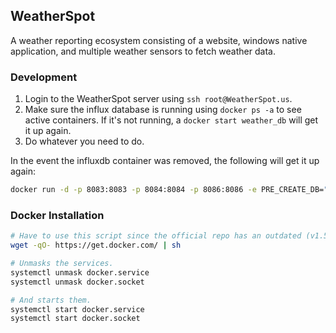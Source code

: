 ## WeatherSpot

A weather reporting ecosystem consisting of a website, windows native application, and multiple weather sensors to fetch weather data.

### Development
1. Login to the WeatherSpot server using ```ssh root@WeatherSpot.us```.
2. Make sure the influx database is running using ```docker ps -a``` to see active containers. If it's not running, a ```docker start weather_db``` will get it up again.
3. Do whatever you need to do.

In the event the influxdb container was removed, the following will get it up again:
```bash
docker run -d -p 8083:8083 -p 8084:8084 -p 8086:8086 -e PRE_CREATE_DB="weather" --name weather_db tutum/influxdb:latest
```

### Docker Installation
```bash
# Have to use this script since the official repo has an outdated (v1.5) docker.
wget -qO- https://get.docker.com/ | sh

# Unmasks the services.
systemctl unmask docker.service
systemctl unmask docker.socket

# And starts them.
systemctl start docker.service
systemctl start docker.socket
```

